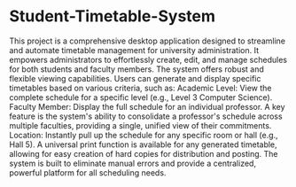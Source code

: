 # Student-Timetable-System
This project is a comprehensive desktop application designed to streamline and automate timetable management for university administration. It empowers administrators to effortlessly create, edit, and manage schedules for both students and faculty members.
The system offers robust and flexible viewing capabilities. Users can generate and display specific timetables based on various criteria, such as:
Academic Level: View the complete schedule for a specific level (e.g., Level 3 Computer Science).
Faculty Member: Display the full schedule for an individual professor. A key feature is the system's ability to consolidate a professor's schedule across multiple faculties, providing a single, unified view of their commitments.
Location: Instantly pull up the schedule for any specific room or hall (e.g., Hall 5).
A universal print function is available for any generated timetable, allowing for easy creation of hard copies for distribution and posting. The system is built to eliminate manual errors and provide a centralized, powerful platform for all scheduling needs.
